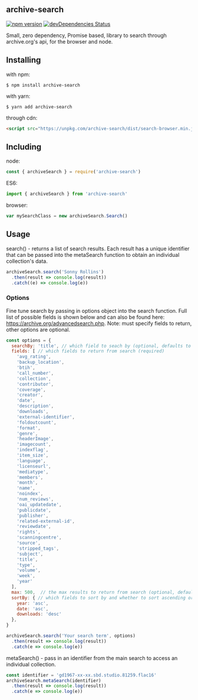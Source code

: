 ## archive-search

[![npm version](https://badge.fury.io/js/archive-search.svg)](https://badge.fury.io/js/archive-search)
[![devDependencies Status](https://david-dm.org/jacobg1/archive-search/dev-status.svg)](https://david-dm.org/jacobg1/archive-search?type=dev)

Small, zero dependency, Promise based, library to search through archive.org's api, for the browser and node.

## Installing

with npm:

`$ npm install archive-search`

with yarn:

`$ yarn add archive-search`

through cdn: 

```html
<script src="https://unpkg.com/archive-search/dist/search-browser.min.js"></script>
```

## Including

node:

```js
const { archiveSearch } = require('archive-search')
```

ES6:

```js
import { archiveSearch } from 'archive-search' 
```

browser:

```js
var mySearchClass = new archiveSearch.Search() 
```

## Usage

search() - returns a list of search results. Each result has a unique identifier that can be passed into the metaSearch function to obtain an individual collection's data.

```js
archiveSearch.search('Sonny Rollins')
  .then(result => console.log(result))
  .catch((e) => console.log(e))
```

### Options

Fine tune search by passing in options object into the search function.  Full list of possible fields is shown below and can also be found here: <https://archive.org/advancedsearch.php>. Note: must specify fields to return, other options are optional.

```js
const options = {
  searchBy: 'title', // which field to seach by (optional, defaults to creator)
  fields: [ // which fields to return from search (required)
    'avg_rating',
    'backup_location',
    'btih',
    'call_number',
    'collection',
    'contributor',
    'coverage',
    'creator',
    'date',
    'description',
    'downloads',
    'external-identifier',
    'foldoutcount',
    'format',
    'genre',
    'headerImage',
    'imagecount',
    'indexflag',
    'item_size',
    'language',
    'licenseurl',
    'mediatype',
    'members',
    'month',
    'name',
    'noindex',
    'num_reviews',
    'oai_updatedate',
    'publicdate',
    'publisher',
    'related-external-id',
    'reviewdate',
    'rights',
    'scanningcentre',
    'source',
    'stripped_tags',
    'subject',
    'title',
    'type',
    'volume',
    'week',
    'year'
  ],
  max: 500,  // the max results to return from search (optional, defaults to 50)
  sortBy: { // which fields to sort by and whether to sort ascending or descending (optional, can specify up to three)
    year: 'asc',
    date: 'asc',
    downloads: 'desc'
  },  
}

archiveSearch.search('Your search term', options)
  .then(result => console.log(result))
  .catch(e => console.log(e))
```

metaSearch() - pass in an identifier from the main search to access an individual collection.

```js
const identifier = 'gd1967-xx-xx.sbd.studio.81259.flac16'
archiveSearch.metaSearch(identifier)
  .then(result => console.log(result))
  .catch(e => console.log(e))
```

